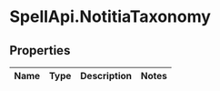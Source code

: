 # SpellApi.NotitiaTaxonomy

## Properties
Name | Type | Description | Notes
------------ | ------------- | ------------- | -------------
